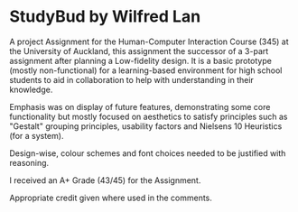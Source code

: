 # StudyBud by Wilfred Lan
A project Assignment for the Human-Computer Interaction Course (345) at the University of Auckland, this assignment the successor of a 3-part assignment after planning a Low-fidelity design. It is a basic prototype (mostly non-functional) for a learning-based environment for high school students to aid in collaboration to help with understanding in their knowledge.

Emphasis was on display of future features, demonstrating some core functionality but mostly focused on aesthetics to satisfy principles such as "Gestalt" grouping principles, usability factors and Nielsens 10 Heuristics (for a system). 

Design-wise, colour schemes and font choices needed to be justified with reasoning.

I received an A+ Grade (43/45) for the Assignment.

Appropriate credit given where used in the comments.
